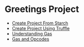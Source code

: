# Greetings Project
* [Create Project From Starch](from-scratch.md)
* [Create Project Using Truffle](using-truffle.md)
* [Understanding Gas](understanding-gas.md)
* [Gas and Opcodes](gas-and-opcodes.md)
